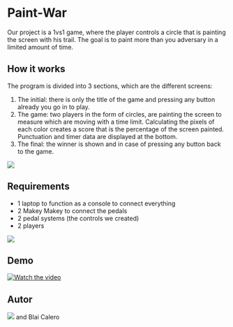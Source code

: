 # Paint-War
Our project is a 1vs1 game, where the player controls a circle that is painting the screen with his trail. The goal is to paint more than you adversary in a limited amount of time.

## How it works 

The program is divided into 3 sections, which are the different screens:

<ol>
<li> The initial: there is only the title of the game and pressing any button already
you go in to play.</li>
<li> The game: two players in the form of circles, are painting the screen to measure
which are moving with a time limit. Calculating the pixels of
each color creates a score that is the percentage of the screen
painted. Punctuation and timer data are displayed at the bottom.</li>
<li> The final: the winner is shown and in case of pressing any button
back to the game.</li>
  </ol>
  
 <img src="https://i.kym-cdn.com/photos/images/facebook/001/446/670/090.png">
  
  ## Requirements 
  <ul>
 <li>1 laptop to function as a console to connect everything</li>
<li>2 Makey Makey to connect the pedals</li>
<li>2 pedal systems (the controls we created)</li>
<li>2 players</li>
  </ul>
   <img src="https://c.tenor.com/ZoekQF5D50sAAAAC/bros.gif">
   
   ## Demo

[![Watch the video](https://memegenerator.net/img/instances/10961883.jpg)](https://www.youtube.com/watch?v=0IJMXW0_dcU)

## Autor
<img src="https://images-na.ssl-images-amazon.com/images/I/51g3O43dUfL.jpg">
and Blai Calero

